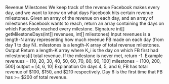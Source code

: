 Revenue Milestones
We keep track of the revenue Facebook makes every day, and we want to know on what days Facebook hits certain revenue milestones. Given an array of the revenue on each day, and an array of milestones Facebook wants to reach, return an array containing the days on which Facebook reached every milestone.
Signature
int[] getMilestoneDays(int[] revenues, int[] milestones)
Input
revenues is a length-N array representing how much revenue FB made on each day (from day 1 to day N). milestones is a length-K array of total revenue milestones.
Output
Return a length-K array where K_i is the day on which FB first had milestones[i] total revenue. If the milestone is never met, return -1.
Example
revenues = [10, 20, 30, 40, 50, 60, 70, 80, 90, 100]
milestones = [100, 200, 500]
output = [4, 6, 10]
Explanation
On days 4, 5, and 6, FB has total revenue of $100, $150, and $210 respectively. Day 6 is the first time that FB has >= $200 of total revenue.
